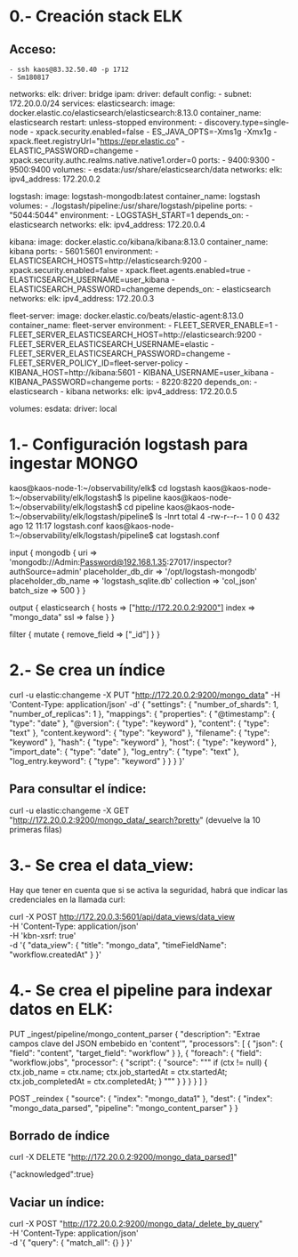 # 0.- Creación stack ELK

## Acceso:
	- ssh kaos@83.32.50.40 -p 1712
	- Sm180817

networks:
  elk:
    driver: bridge
    ipam:
      driver: default
      config:
        - subnet: 172.20.0.0/24
services:
  elasticsearch:
    image: docker.elastic.co/elasticsearch/elasticsearch:8.13.0
    container_name: elasticsearch
    restart: unless-stopped
    environment:
      - discovery.type=single-node
      - xpack.security.enabled=false
      - ES_JAVA_OPTS=-Xms1g -Xmx1g
      - xpack.fleet.registryUrl="https://epr.elastic.co"
      - ELASTIC_PASSWORD=changeme
      - xpack.security.authc.realms.native.native1.order=0
    ports:
      - 9400:9300
      - 9500:9400
    volumes:
      - esdata:/usr/share/elasticsearch/data
    networks:
      elk:
        ipv4_address: 172.20.0.2

  logstash:
    image: logstash-mongodb:latest
    container_name: logstash
    volumes:
      - ./logstash/pipeline:/usr/share/logstash/pipeline
    ports:
      - "5044:5044"
    environment:
      - LOGSTASH_START=1
    depends_on:
      - elasticsearch
    networks:
      elk:
        ipv4_address: 172.20.0.4

  kibana:
    image: docker.elastic.co/kibana/kibana:8.13.0
    container_name: kibana
    ports:
      - 5601:5601
    environment:
      - ELASTICSEARCH_HOSTS=http://elasticsearch:9200
      - xpack.security.enabled=false
      - xpack.fleet.agents.enabled=true
      - ELASTICSEARCH_USERNAME=user_kibana
      - ELASTICSEARCH_PASSWORD=changeme
    depends_on:
      - elasticsearch
    networks:
      elk:
        ipv4_address: 172.20.0.3

  fleet-server:
    image: docker.elastic.co/beats/elastic-agent:8.13.0
    container_name: fleet-server
    environment:
      - FLEET_SERVER_ENABLE=1
      - FLEET_SERVER_ELASTICSEARCH_HOST=http://elasticsearch:9200
      - FLEET_SERVER_ELASTICSEARCH_USERNAME=elastic
      - FLEET_SERVER_ELASTICSEARCH_PASSWORD=changeme
      - FLEET_SERVER_POLICY_ID=fleet-server-policy
      - KIBANA_HOST=http://kibana:5601
      - KIBANA_USERNAME=user_kibana
      - KIBANA_PASSWORD=changeme
    ports:
      - 8220:8220
    depends_on:
      - elasticsearch
      - kibana
    networks:
      elk:
        ipv4_address: 172.20.0.5

volumes:
  esdata:
    driver: local

# 1.- Configuración logstash para ingestar MONGO

kaos@kaos-node-1:~/observability/elk$ cd logstash
kaos@kaos-node-1:~/observability/elk/logstash$ ls
pipeline
kaos@kaos-node-1:~/observability/elk/logstash$ cd pipeline
kaos@kaos-node-1:~/observability/elk/logstash/pipeline$ ls -lnrt
total 4
-rw-r--r-- 1 0 0 432 ago 12 11:17 logstash.conf
kaos@kaos-node-1:~/observability/elk/logstash/pipeline$ cat logstash.conf

input {
  mongodb {
    uri => 'mongodb://Admin:Password@192.168.1.35:27017/inspector?authSource=admin'
    placeholder_db_dir => '/opt/logstash-mongodb'
    placeholder_db_name => 'logstash_sqlite.db'
    collection => 'col_json'
    batch_size => 500
  }
}

output {
  elasticsearch {
    hosts => ["http://172.20.0.2:9200"]
    index => "mongo_data"
    ssl => false
  }
}


filter {
  mutate {
    remove_field => ["_id"]
  }
}

# 2.- Se crea un índice

curl -u elastic:changeme -X PUT "http://172.20.0.2:9200/mongo_data" -H 'Content-Type: application/json' -d'
{
  "settings": {
    "number_of_shards": 1,
    "number_of_replicas": 1
  },
  "mappings": {
    "properties": {
      "@timestamp": { "type": "date" },
      "@version": { "type": "keyword" },
      "content": { "type": "text" },
      "content.keyword": { "type": "keyword" },
      "filename": { "type": "keyword" },
      "hash": { "type": "keyword" },
      "host": { "type": "keyword" },
      "import_date": { "type": "date" },
      "log_entry": { "type": "text" },
      "log_entry.keyword": { "type": "keyword" }
    }
  }
}'

## Para consultar el índice:

curl -u elastic:changeme -X GET "http://172.20.0.2:9200/mongo_data/_search?pretty" (devuelve la 10 primeras filas)


# 3.- Se crea el data_view:

Hay que tener en cuenta que si se activa la seguridad, habrá que indicar las credenciales en la llamada curl:

curl -X POST http://172.20.0.3:5601/api/data_views/data_view \
-H 'Content-Type: application/json' \
-H 'kbn-xsrf: true' \
-d '{
  "data_view": {
    "title": "mongo_data",
    "timeFieldName": "workflow.createdAt"
  }
}'

# 4.- Se crea el pipeline para indexar datos en ELK:

PUT _ingest/pipeline/mongo_content_parser
{
  "description": "Extrae campos clave del JSON embebido en 'content'",
  "processors": [
    {
      "json": {
        "field": "content",
        "target_field": "workflow"
      }
    },
    {
      "foreach": {
        "field": "workflow.jobs",
        "processor": {
          "script": {
            "source": """
              if (ctx != null) {
                ctx.job_name = ctx.name;
                ctx.job_startedAt = ctx.startedAt;
                ctx.job_completedAt = ctx.completedAt;
              }
            """
          }
        }
      }
    }
  ]
}

POST _reindex
{
  "source": {
    "index": "mongo_data1"
  },
  "dest": {
    "index": "mongo_data_parsed",
    "pipeline": "mongo_content_parser"
  }
}

## Borrado de índice

curl -X DELETE "http://172.20.0.2:9200/mongo_data_parsed1"

{"acknowledged":true}


## Vaciar un índice:

curl -X POST "http://172.20.0.2:9200/mongo_data/_delete_by_query" \
-H 'Content-Type: application/json' \
-d '{
  "query": {
    "match_all": {}
  }
}'




